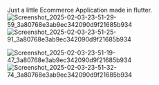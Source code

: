 Just a little Ecommerce Application made in flutter.
![Screenshot_2025-02-03-23-51-29-59_3a80768e3ab9ec342090d9f21685b934](https://github.com/user-attachments/assets/fad26861-8e71-4601-90b8-faeaf0745a7a) ![Screenshot_2025-02-03-23-51-25-91_3a80768e3ab9ec342090d9f21685b934](https://github.com/user-attachments/assets/76f403fd-4845-4dfe-92ba-aa81ae43298d)

![Screenshot_2025-02-03-23-51-19-47_3a80768e3ab9ec342090d9f21685b934](https://github.com/user-attachments/assets/9a4c4f0d-5d78-40e5-ae92-fea4198f258a)
![Screenshot_2025-02-03-23-51-32-74_3a80768e3ab9ec342090d9f21685b934](https://github.com/user-attachments/assets/0c8221e3-6eab-4b63-8fb2-21b860238d49)
